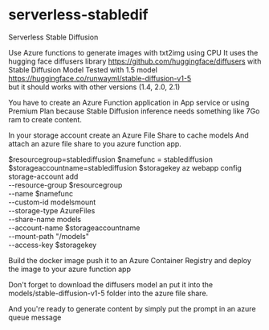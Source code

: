 # serverless-stabledif


Serverless Stable Diffusion 

Use Azure functions to generate images with txt2img using CPU 
It uses the hugging face diffusers library https://github.com/huggingface/diffusers
with Stable Diffusion Model 
Tested with 1.5 model  https://huggingface.co/runwayml/stable-diffusion-v1-5  
but it should works with other versions (1.4, 2.0, 2.1)
 
You have to create an Azure Function application in App service or using Premium Plan because 
Stable Diffusion inference needs something like 7Go ram to create content. 

In your storage account create an Azure File Share to cache models 
And attach an azure file share to you azure function app. 

$resourcegroup=stablediffusion
$namefunc = stablediffusion
$storageaccountname=stablediffusion
$storagekey
az webapp config storage-account add \
--resource-group $resourcegroup \
--name $namefunc \
--custom-id modelsmount \
--storage-type AzureFiles \
--share-name models \
--account-name  $storageaccountname \
--mount-path "/models" \
--access-key $storagekey

Build the docker image push it to an Azure Container Registry and deploy the image to your azure function app

Don't forget to download the diffusers model an put it into the models/stable-diffusion-v1-5 folder into the azure file share. 

And you're ready to generate content by simply put the prompt in an azure queue message 



